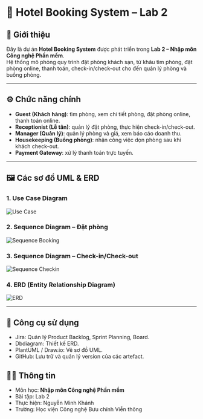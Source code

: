 # 🏨 Hotel Booking System – Lab 2

## 📖 Giới thiệu
Đây là dự án **Hotel Booking System** được phát triển trong **Lab 2 – Nhập môn Công nghệ Phần mềm**.  
Hệ thống mô phỏng quy trình đặt phòng khách sạn, từ khâu tìm phòng, đặt phòng online, thanh toán, check-in/check-out cho đến quản lý phòng và buồng phòng.

---

## ⚙️ Chức năng chính
- **Guest (Khách hàng)**: tìm phòng, xem chi tiết phòng, đặt phòng online, thanh toán online.  
- **Receptionist (Lễ tân)**: quản lý đặt phòng, thực hiện check-in/check-out.  
- **Manager (Quản lý)**: quản lý phòng và giá, xem báo cáo doanh thu.  
- **Housekeeping (Buồng phòng)**: nhận công việc dọn phòng sau khi khách check-out.  
- **Payment Gateway**: xử lý thanh toán trực tuyến.

---

## 🖼️ Các sơ đồ UML & ERD

### 1. Use Case Diagram
![Use Case](./images/Use_Case_Diagram.png)

### 2. Sequence Diagram – Đặt phòng
![Sequence Booking](./images/Sequence_Diagram_Booking_online.png)

### 3. Sequence Diagram – Check-in/Check-out
![Sequence Checkin](./images/Sequence_Diagram_Check-in_Check-out.png)

### 4. ERD (Entity Relationship Diagram)
![ERD](./images/ERD.png)

---

## 🚀 Công cụ sử dụng
- Jira: Quản lý Product Backlog, Sprint Planning, Board.
- Dbdiagram: Thiết kế ERD.
- PlantUML / Draw.io: Vẽ sơ đồ UML.
- GitHub: Lưu trữ và quản lý version của các artefact.

## 👨‍💻 Thông tin
- Môn học: **Nhập môn Công nghệ Phần mềm**
- Bài tập: Lab 2
- Thực hiện: Nguyễn Minh Khánh
- Trường: Học viện Công nghệ Bưu chính Viễn thông